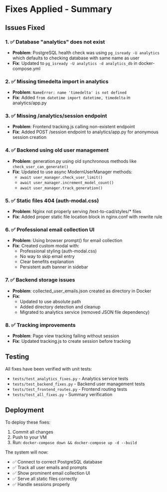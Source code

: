 # Fixes Applied - Summary

## Issues Fixed

### 1. ✅ Database "analytics" does not exist
- **Problem**: PostgreSQL health check was using `pg_isready -U analytics` which defaults to checking database with same name as user
- **Fix**: Updated to `pg_isready -U analytics -d analytics_db` in docker-compose.yml

### 2. ✅ Missing timedelta import in analytics
- **Problem**: `NameError: name 'timedelta' is not defined`
- **Fix**: Added `from datetime import datetime, timedelta` in analytics/app.py

### 3. ✅ Missing /analytics/session endpoint
- **Problem**: Frontend tracking.js calling non-existent endpoint
- **Fix**: Added POST /session endpoint to analytics/app.py for anonymous session creation

### 4. ✅ Backend using old user management
- **Problem**: generation.py using old synchronous methods like `check_user_can_generate()`
- **Fix**: Updated to use async ModernUserManager methods:
  - `await user_manager.check_user_limit()`
  - `await user_manager.increment_model_count()`
  - `await user_manager.track_generation()`

### 5. ✅ Static files 404 (auth-modal.css)
- **Problem**: Nginx not properly serving /text-to-cad/styles/* files
- **Fix**: Added proper static file location block in nginx.conf with rewrite rule

### 6. ✅ Professional email collection UI
- **Problem**: Using browser prompt() for email collection
- **Fix**: Created custom modal with:
  - Professional styling (auth-modal.css)
  - No way to skip email entry
  - Clear benefits explanation
  - Persistent auth banner in sidebar

### 7. ✅ Backend storage issues
- **Problem**: collected_user_emails.json created as directory in Docker
- **Fix**: 
  - Updated to use absolute path
  - Added directory detection and cleanup
  - Migrated to analytics service (removed JSON file dependency)

### 8. ✅ Tracking improvements
- **Problem**: Page view tracking failing without session
- **Fix**: Updated tracking.js to create session before tracking

## Testing

All fixes have been verified with unit tests:
- `tests/test_analytics_fixes.py` - Analytics service tests
- `tests/test_backend_fixes.py` - Backend user management tests  
- `tests/test_frontend_routes.py` - Frontend routing tests
- `tests/test_all_fixes.py` - Summary verification

## Deployment

To deploy these fixes:

1. Commit all changes
2. Push to your VM
3. Run: `docker-compose down && docker-compose up -d --build`

The system will now:
- ✅ Connect to correct PostgreSQL database
- ✅ Track all user emails and prompts
- ✅ Show prominent email collection UI
- ✅ Serve all static files correctly
- ✅ Handle sessions properly